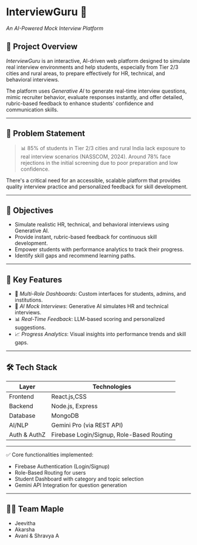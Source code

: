 # InterviewGuru 🎯
*An AI-Powered Mock Interview Platform*

## 🚀 Project Overview

*InterviewGuru* is an interactive, AI-driven web platform designed to simulate real interview environments and help students, especially from Tier 2/3 cities and rural areas, to prepare effectively for HR, technical, and behavioral interviews.

The platform uses *Generative AI* to generate real-time interview questions, mimic recruiter behavior, evaluate responses instantly, and offer detailed, rubric-based feedback to enhance students' confidence and communication skills.

---

## 🧠 Problem Statement

> 📊 85% of students in Tier 2/3 cities and rural India lack exposure to real interview scenarios (NASSCOM, 2024). Around 78% face rejections in the initial screening due to poor preparation and low confidence.

There's a critical need for an accessible, scalable platform that provides quality interview practice and personalized feedback for skill development.

---

## 🎯 Objectives

- Simulate realistic HR, technical, and behavioral interviews using Generative AI.
- Provide instant, rubric-based feedback for continuous skill development.
- Empower students with performance analytics to track their progress.
- Identify skill gaps and recommend learning paths.

---

## 🌟 Key Features

- 🔑 *Multi-Role Dashboards*: Custom interfaces for students, admins, and institutions.
- 🤖 *AI Mock Interviews*: Generative AI simulates HR and technical interviews.
- 📊 *Real-Time Feedback*: LLM-based scoring and personalized suggestions.
- 📈 *Progress Analytics*: Visual insights into performance trends and skill gaps.

---

## 🛠 Tech Stack

| Layer       | Technologies                            |
|-------------|------------------------------------------|
| Frontend    | React.js,CSS                             |
| Backend     | Node.js, Express                         |
| Database    | MongoDB                                  |
| AI/NLP      | Gemini Pro (via REST API)                |
| Auth & AuthZ| Firebase Login/Signup, Role-Based Routing|

---


✅ Core functionalities implemented:
- Firebase Authentication (Login/Signup)
- Role-Based Routing for users
- Student Dashboard with category and topic selection
- Gemini API Integration for question generation

---

## 👨‍💻 Team Maple

- Jeevitha  
- Akarsha 
- Avani & Shravya A
  
